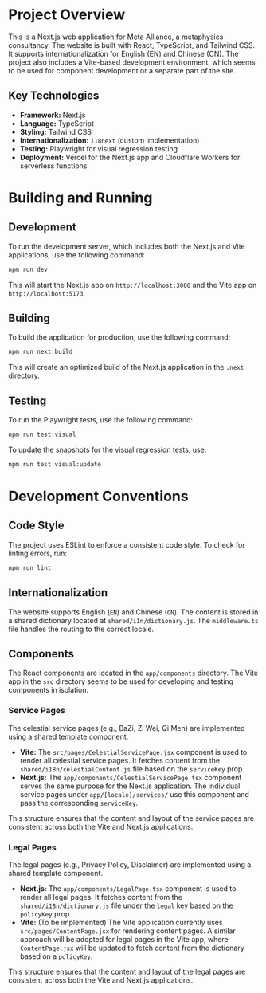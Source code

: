 # Project Overview

This is a Next.js web application for Meta Alliance, a metaphysics consultancy. The website is built with React, TypeScript, and Tailwind CSS. It supports internationalization for English (EN) and Chinese (CN). The project also includes a Vite-based development environment, which seems to be used for component development or a separate part of the site.

## Key Technologies

*   **Framework:** Next.js
*   **Language:** TypeScript
*   **Styling:** Tailwind CSS
*   **Internationalization:** `i18next` (custom implementation)
*   **Testing:** Playwright for visual regression testing
*   **Deployment:** Vercel for the Next.js app and Cloudflare Workers for serverless functions.

# Building and Running

## Development

To run the development server, which includes both the Next.js and Vite applications, use the following command:

```bash
npm run dev
```

This will start the Next.js app on `http://localhost:3000` and the Vite app on `http://localhost:5173`.

## Building

To build the application for production, use the following command:

```bash
npm run next:build
```

This will create an optimized build of the Next.js application in the `.next` directory.

## Testing

To run the Playwright tests, use the following command:

```bash
npm run test:visual
```

To update the snapshots for the visual regression tests, use:

```bash
npm run test:visual:update
```

# Development Conventions

## Code Style

The project uses ESLint to enforce a consistent code style. To check for linting errors, run:

```bash
npm run lint
```

## Internationalization

The website supports English (`EN`) and Chinese (`CN`). The content is stored in a shared dictionary located at `shared/i1n/dictionary.js`. The `middleware.ts` file handles the routing to the correct locale.

## Components

The React components are located in the `app/components` directory. The Vite app in the `src` directory seems to be used for developing and testing components in isolation.

### Service Pages

The celestial service pages (e.g., BaZi, Zi Wei, Qi Men) are implemented using a shared template component.

*   **Vite:** The `src/pages/CelestialServicePage.jsx` component is used to render all celestial service pages. It fetches content from the `shared/i18n/celestialContent.js` file based on the `serviceKey` prop.
*   **Next.js:** The `app/components/CelestialServicePage.tsx` component serves the same purpose for the Next.js application. The individual service pages under `app/[locale]/services/` use this component and pass the corresponding `serviceKey`.

This structure ensures that the content and layout of the service pages are consistent across both the Vite and Next.js applications.

### Legal Pages

The legal pages (e.g., Privacy Policy, Disclaimer) are implemented using a shared template component.

*   **Next.js:** The `app/components/LegalPage.tsx` component is used to render all legal pages. It fetches content from the `shared/i18n/dictionary.js` file under the `legal` key based on the `policyKey` prop.
*   **Vite:** (To be implemented) The Vite application currently uses `src/pages/ContentPage.jsx` for rendering content pages. A similar approach will be adopted for legal pages in the Vite app, where `ContentPage.jsx` will be updated to fetch content from the dictionary based on a `policyKey`.

This structure ensures that the content and layout of the legal pages are consistent across both the Vite and Next.js applications.
